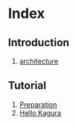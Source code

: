 # Index

## Introduction

1. [architecture](./introduction/architecture.md)

## Tutorial

1. [Preparation](./tutorial/preparation.md)
1. [Hello Kagura](./tutorial/hello_kagura.md)
